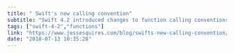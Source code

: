 ```yaml
---
title: " Swift's new calling convention"
subtitle: "Swift 4.2 introduced changes to function calling conventions. This means changes to how functions receive their arguments, the order of the arguments, and how they return a result. In this post Jesse Squires describes exactly what has changed, and how these changes can benefit us."
tags: ["swift-4-2","functions"]
link: "https://www.jessesquires.com/blog/swifts-new-calling-convention/"
date: "2018-07-13 10:35:28"
---
```

